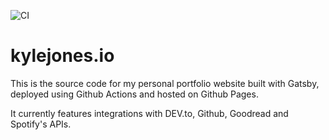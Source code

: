 ![CI](https://github.com/Kerl1310/kylejones.io/workflows/CI/badge.svg)

# kylejones.io

This is the source code for my personal portfolio website built with Gatsby, deployed using Github Actions and hosted on Github Pages.

It currently features integrations with DEV.to, Github, Goodread and Spotify's APIs.
